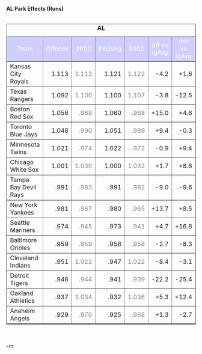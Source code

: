 <b>AL Park Effects (Runs)</b>
<br /><font size=-1>
<br /><table width=75% border=1 cellspacing=1 cellpadding=2><caption align=left><b>AL</b></caption><thead align=center><tr bgcolor="#CFCFFF"><td width=25%><font color="#ffffff">Team</font></td><td width=10%><font color="#ffffff">Offense</font></td><td width=10%><font color="#ffffff">2002</font></td><td width=10%><font color="#ffffff">Pitching</font></td><td width=10%><font color="#ffffff">2002</font></td><td width=14%><font color="#ffffff">off vs lgAvg</font></td><td width=14%><font color="#ffffff">def vs lgAvg</font></td></tr></thead><tr align=right><td align=left>Kansas City Royals</td><td>1.113</td><td><font color="#808080">1.113</font></td><td>1.121</td><td><font color="#808080">1.122</font></td><td>-4.2</td><td>+1.6</td></tr><tr align=right><td align=left>Texas Rangers</td><td>1.092</td><td><font color="#808080">1.100</font></td><td>1.100</td><td><font color="#808080">1.107</font></td><td>-3.8</td><td>-12.5</td></tr><tr align=right><td align=left>Boston Red Sox</td><td>1.056</td><td><font color="#808080">.968</font></td><td>1.060</td><td><font color="#808080">.968</font></td><td>+15.0</td><td>+4.6</td></tr><tr align=right><td align=left>Toronto Blue Jays</td><td>1.048</td><td><font color="#808080">.990</font></td><td>1.051</td><td><font color="#808080">.989</font></td><td>+9.4</td><td>-0.3</td></tr><tr align=right><td align=left>Minnesota Twins</td><td>1.021</td><td><font color="#808080">.974</font></td><td>1.022</td><td><font color="#808080">.972</font></td><td>-0.9</td><td>+9.4</td></tr><tr align=right><td align=left>Chicago White Sox</td><td>1.001</td><td><font color="#808080">1.030</font></td><td>1.000</td><td><font color="#808080">1.032</font></td><td>+1.7</td><td>+8.6</td></tr><tr align=right><td align=left>Tampa Bay Devil Rays</td><td>.991</td><td><font color="#808080">.983</font></td><td>.991</td><td><font color="#808080">.982</font></td><td>-9.0</td><td>-9.6</td></tr><tr align=right><td align=left>New York Yankees</td><td>.981</td><td><font color="#808080">.967</font></td><td>.980</td><td><font color="#808080">.965</font></td><td>+13.7</td><td>+8.5</td></tr><tr align=right><td align=left>Seattle Mariners</td><td>.974</td><td><font color="#808080">.945</font></td><td>.973</td><td><font color="#808080">.941</font></td><td>+4.7</td><td>+16.8</td></tr><tr align=right><td align=left>Baltimore Orioles</td><td>.959</td><td><font color="#808080">.959</font></td><td>.956</td><td><font color="#808080">.958</font></td><td>-2.7</td><td>-8.3</td></tr><tr align=right><td align=left>Cleveland Indians</td><td>.951</td><td><font color="#808080">1.022</font></td><td>.947</td><td><font color="#808080">1.022</font></td><td>-8.4</td><td>-3.1</td></tr><tr align=right><td align=left>Detroit Tigers</td><td>.946</td><td><font color="#808080">.944</font></td><td>.941</td><td><font color="#808080">.939</font></td><td>-22.2</td><td>-25.4</td></tr><tr align=right><td align=left>Oakland Athletics</td><td>.937</td><td><font color="#808080">1.034</font></td><td>.932</td><td><font color="#808080">1.036</font></td><td>+5.3</td><td>+12.4</td></tr><tr align=right><td align=left>Anaheim Angels</td><td>.929</td><td><font color="#808080">.970</font></td><td>.925</td><td><font color="#808080">.968</font></td><td>+1.3</td><td>-2.7</td></tr></table>
<br /></font>
<br />-m
<br />